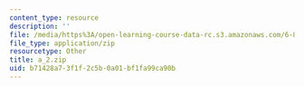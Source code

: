 ```yaml
---
content_type: resource
description: ''
file: /media/https%3A/open-learning-course-data-rc.s3.amazonaws.com/6-837-computer-graphics-fall-2012/b71428a73f1f2c5b0a01bf1fa99ca90b_a_2.zip
file_type: application/zip
resourcetype: Other
title: a_2.zip
uid: b71428a7-3f1f-2c5b-0a01-bf1fa99ca90b
---
```

